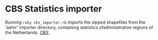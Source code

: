 # CBS Statistics importer

Running `ruby cbs_importer.rb` imports the zipped shapefiles from the 'admr' importer directory, containing statistics ofadministrative regions of the Netherlands. [CBS](http://www.cbs.nl/nl-NL/menu/themas/dossiers/nederland-regionaal/links/2013-buurtkaart-shape-versie-1-el.htm).

